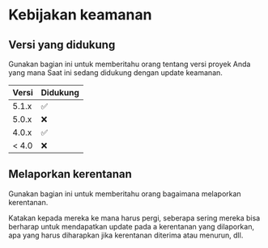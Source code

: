 #                         Kebijakan keamanan                       

##                         Versi yang didukung                       

Gunakan bagian ini untuk memberitahu orang tentang versi proyek Anda yang mana
Saat ini sedang didukung dengan update keamanan.

| Versi |                        Didukung                        |
| ------- | ------------------ |
|                        5.1.x                          | :white_check_mark: |
|  5.0.x    | :x:                |
|  4.0.x    | :white_check_mark: |
|  < 4.0    | :x:                |

## Melaporkan kerentanan

Gunakan bagian ini untuk memberitahu orang bagaimana melaporkan kerentanan.

Katakan kepada mereka ke mana harus pergi, seberapa sering mereka bisa berharap untuk mendapatkan update pada a
kerentanan yang dilaporkan, apa yang harus diharapkan jika kerentanan diterima atau
menurun, dll.
